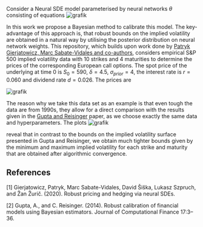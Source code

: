 Consider a Neural SDE model parameterised by neural networks $\theta$ consisting of equations
![grafik](https://github.com/evaflonner/Calibration-of-Neural-SDEs-using-Bayesian-Methods/assets/147062673/f9a88052-0d90-4a14-9a7a-6b7b1454a736)

In this work we propose a Bayesian method to calibrate this model. The key-advantage of this approach is, that robust bounds on the implied volatility are obtained in a natural way by 
utilising the posterior distribution on neural network weights.
This repository, which builds upon work done by [Patryk Gierjatowicz, Marc Sabate-Vidales and co-authors](https://github.com/msabvid/robust_nsde/blob/master/nsde_LSV.py), considers empirical S\&P 500 implied volatility data with 10 strikes and 4 maturities to determine the prices of the corresponding European call options.
The spot price of the underlying at time 0 is $S_0 = 590$, $\delta=4.5$, $\sigma_{prior}=4$, the interest rate is $r = 0.060$ and dividend rate $d = 0.026$. The prices are 

![grafik](https://github.com/evaflonner/Calibration-of-Neural-SDEs-using-Bayesian-Methods/assets/147062673/8ff12c8c-5fb9-4114-bd0c-606dee40247b)


The reason why we take this data set as an example is that even tough the data are from 1990s, they allow for a direct comparison with the results given in the [Gupta and Reisinger](https://people.maths.ox.ac.uk/reisinge/Publications/RobustnessPaper.pdf) paper, as we choose exactly the same data and hyperparameters. 
The plots 
![grafik](https://github.com/evaflonner/Calibration-of-Neural-SDEs-using-Bayesian-Methods/assets/147062673/c7c152fe-231d-49ec-aab7-08ddec250f87)

reveal that in contrast to the bounds on the implied volatility surface presented in Gupta and Reisinger, we obtain much tighter bounds given by the minimum and maximum implied volatility for each strike and maturity that are obtained after algorithmic convergence.

## References
<a id="1">[1]</a>
Gierjatowicz, Patryk, Marc Sabate-Vidales, David Šiška, Lukasz Szpruch, and Žan Žurič. (2020). Robust pricing and hedging via neural SDEs.

<a id="2">[2]</a>
Gupta, A., and C. Reisinger. (2014). Robust calibration of financial models using Bayesian estimators. Journal of Computational Finance 17:3–36.

